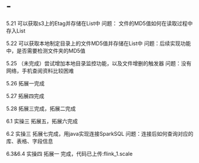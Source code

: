 # -
5.21
可以获取s3上的Etag并存储在List中
问题： 文件的MD5值如何在读取过程中存入List

5.22
可以获取本地制定目录上的文件MD5值并存储在List中
问题：后续实现功能中，是否需要检测文件夹的MD5值

5.25
（未完成）尝试增加本地目录监控功能，以及文件增删的触发器
问题：没有网络，手机查阅资料比较困难

5.26
拓展一完成

5.27
拓展四完成

5.28
拓展三完成，拓展二完成

6.1
实操三 拓展五，拓展六完成

6.2
实操三 拓展七完成，用java实现连接SparkSQL
问题：连接后如何查询对应的库、表格、字段信息

6.3&6.4
实操四 拓展一 完成，代码已上传:flink_1.scale
